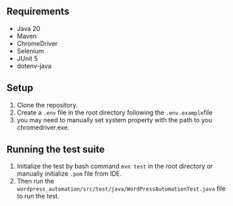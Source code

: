 ## Requirements

- Java 20
- Maven
- ChromeDriver
- Selenium
- JUnit 5
- dotenv-java

## Setup

1. Clone the repository.
2. Create a `.env` file in the root directory following the `.env.example`file
3. you may need to manually set system property with the path to you chromedriver.exe.

## Running the test suite

1. Initialize the test by bash command `mvn test` in the root directory or manually initialize `.pom` file from IDE.
2. Then run the `wordpress_automation/src/test/java/WordPressAutomationTest.java` file to run the test.
   
